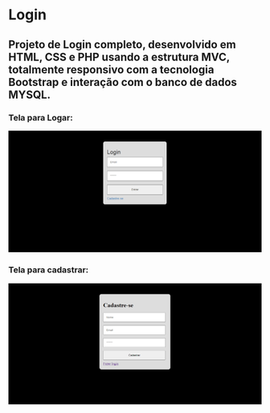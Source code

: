 # Login
## Projeto de Login completo, desenvolvido em HTML, CSS e PHP usando a estrutura MVC, totalmente responsivo com a tecnologia Bootstrap e interação com o banco de dados MYSQL.

### Tela para Logar:

![Login](https://github.com/Favero84/login/blob/master/Login.png)

### Tela para cadastrar:

![Login](https://github.com/Favero84/login/blob/master/Cadastre-se.png)
